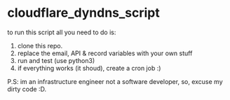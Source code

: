 # cloudflare_dyndns_script

to run this script all you need to do is:
1. clone this repo.
3. replace the email, API & record variables with your own stuff
4. run and test (use python3)
5. if everything works (it shoud), create a cron job :)

P.S: im an infrastructure engineer not a software developer, so, excuse my dirty code :D.
